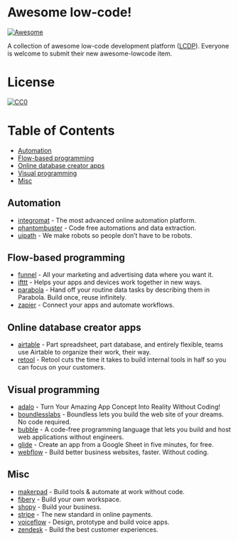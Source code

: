 # Awesome low-code!

[![Awesome](https://cdn.rawgit.com/sindresorhus/awesome/d7305f38d29fed78fa85652e3a63e154dd8e8829/media/badge.svg)](https://github.com/sindresorhus/awesome)

A collection of awesome low-code development platform ([LCDP](https://en.wikipedia.org/wiki/Low-code_development_platform)). Everyone is welcome to submit their new awesome-lowcode item.

# License

[![CC0](https://licensebuttons.net/p/zero/1.0/88x31.png)](https://creativecommons.org/publicdomain/zero/1.0/)


# Table of Contents

* [Automation](#automation)
* [Flow-based programming](#flow-based-programming)
* [Online database creator apps](#online-database-creator-apps)
* [Visual programming](#visual-programming)
* [Misc](#misc)

## Automation

* [integromat](https://www.integromat.com) - The most advanced online automation platform.
* [phantombuster](https://phantombuster.com/) - Code free automations and data extraction.
* [uipath](https://www.uipath.com/) - We make robots so people don’t have to be  robots.

## Flow-based programming

* [funnel](https://funnel.io/) - All your marketing and advertising data where you want it.
* [ifttt](https://ifttt.com/) - Helps your apps and devices work together in new ways.
* [parabola](https://parabola.io/) - Hand off your routine data tasks by describing them in Parabola. Build once, reuse infinitely.
* [zapier](https://zapier.com) - Connect your apps and automate workflows.

## Online database creator apps

* [airtable](https://airtable.com/) - Part spreadsheet, part database, and entirely flexible, teams use Airtable to organize their work, their way.
* [retool](https://retool.com/) - Retool cuts the time it takes to build internal tools in half so you can focus on your customers.

## Visual programming

* [adalo](https://www.adalo.com/) - Turn Your Amazing App Concept Into Reality Without Coding!
* [boundlesslabs](https://www.boundlesslabs.com/) - Boundless lets you build the web site of your dreams. No code required.
* [bubble](https://bubble.io/) - A code-free programming language that lets you build and host web applications without engineers.
* [glide](https://www.glideapps.com/) - Create an app from a Google Sheet in five minutes, for free.
* [webflow](https://webflow.com/) - Build better business websites, faster. Without coding.

## Misc

* [makerpad](https://www.makerpad.co/) - Build tools & automate at work without code.
* [fibery](https://fibery.io) - Build your own workspace.
* [shopy](https://shopify.com/) - Build your business.
* [stripe](https://stripe.com) - The new standard in online payments.
* [voiceflow](https://www.voiceflow.com/) - Design, prototype and build voice apps.
* [zendesk](https://www.zendesk.com/) - Build the best customer experiences.




